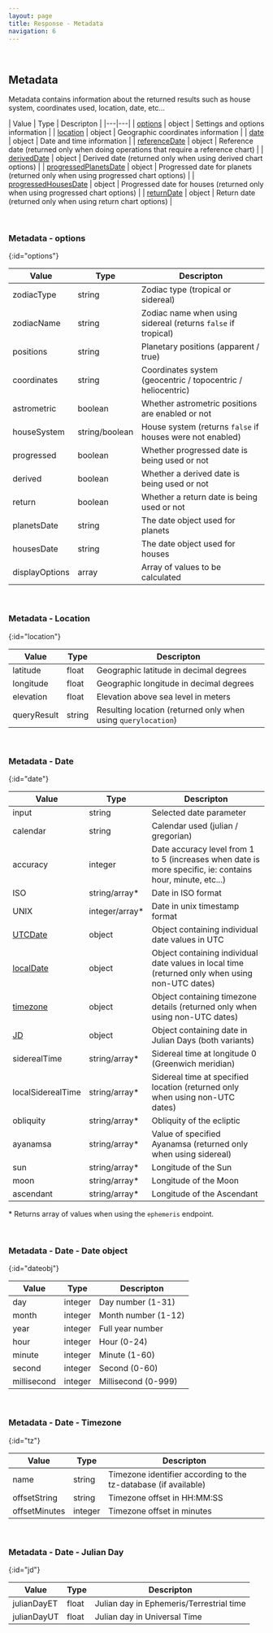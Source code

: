 ```yaml
---
layout: page
title: Response - Metadata
navigation: 6
---
```


<style>
	.inner a {
		color: royalblue;
		font-weight: bold;
	}
	.inner code {
		font-size: 100%;
	}
	.navigation li {
		padding: 0.3vh;
	}
	.sidebar {
		min-width: 300px;
	}
	.sidebar .sidebar-main {
	    height: calc(100% - 50px);
	    overflow-y: auto;
	}
</style>

<script>
	window.onload = function(){
		if (location.hash) {
			let target = location.hash;
			document.querySelector(".content").scroll({top:document.querySelector(target).offsetTop,behavior:"smooth"})
		}
	}
</script>

<br>

## Metadata

Metadata contains information about the returned results such as house system, coordinates used, location, date, etc...

| Value | Type | Descripton |
|---|---|
| [options](#options) | object | Settings and options information |
| [location](#location) | object | Geographic coordinates information |
| [date](#date) | object | Date and time information |
| [referenceDate](#date) | object | Reference date (returned only when doing operations that require a reference chart) |
| [derivedDate](#date) | object | Derived date (returned only when using derived chart options) |
| [progressedPlanetsDate](#date) | object | Progressed date for planets (returned only when using progressed chart options) |
| [progressedHousesDate](#date) | object | Progressed date for houses (returned only when using progressed chart options) |
| [returnDate](#date) | object | Return date (returned only when using return chart options) |

<br>

### Metadata - options
{:id="options"}

| Value | Type | Descripton |
|---|---|---|
| zodiacType | string | Zodiac type (tropical or sidereal) |
| zodiacName | string | Zodiac name when using sidereal (returns `false` if tropical) |
| positions | string | Planetary positions (apparent / true) |
| coordinates | string | Coordinates system (geocentric / topocentric / heliocentric) |
| astrometric | boolean | Whether astrometric positions are enabled or not |
| houseSystem | string/boolean | House system (returns `false` if houses were not enabled) |
| progressed | boolean | Whether progressed date is being used or not |
| derived | boolean | Whether a derived date is being used or not |
| return | boolean | Whether a return date is being used or not |
| planetsDate | string | The date object used for planets |
| housesDate | string | The date object used for houses |
| displayOptions | array | Array of values to be calculated |

<br>

### Metadata - Location
{:id="location"}

| Value | Type | Descripton |
|---|---|---|
| latitude | float | Geographic latitude in decimal degrees |
| longitude | float | Geographic longitude in decimal degrees |
| elevation | float | Elevation above sea level in meters |
| queryResult | string | Resulting location (returned only when using `querylocation`) |

<br>

### Metadata - Date
{:id="date"}

| Value | Type | Descripton |
|---|---|---|
| input | string | Selected date parameter |
| calendar | string | Calendar used (julian / gregorian) |
| accuracy | integer | Date accuracy level from 1 to 5 (increases when date is more specific, ie: contains hour, minute, etc...) |
| ISO | string/array* | Date in ISO format |
| UNIX | integer/array* | Date in unix timestamp format |
| [UTCDate](#dateobj) | object | Object containing individual date values in UTC |
| [localDate](#dateobj) | object | Object containing individual date values in local time (returned only when using non-UTC dates) |
| [timezone](#tz) | object | Object containing timezone details (returned only when using non-UTC dates) |
| [JD](#jd) | object | Object containing date in Julian Days (both variants) |
| siderealTime | string/array* | Sidereal time at longitude 0 (Greenwich meridian) |
| localSiderealTime | string/array* | Sidereal time at specified location (returned only when using non-UTC dates) |
| obliquity | string/array* | Obliquity of the ecliptic |
| ayanamsa | string/array* | Value of specified Ayanamsa (returned only when using sidereal) |
| sun | string/array* | Longitude of the Sun |
| moon | string/array* | Longitude of the Moon |
| ascendant | string/array* | Longitude of the Ascendant |

\* Returns array of values when using the `ephemeris` endpoint.

<br>

### Metadata - Date - Date object
{:id="dateobj"}

| Value | Type | Descripton |
|---|---|---|
| day | integer | Day number (1-31) |
| month | integer | Month number (1-12) |
| year | integer | Full year number |
| hour | integer | Hour (0-24) |
| minute | integer | Minute (1-60) |
| second | integer | Second (0-60) |
| millisecond | integer | Millisecond (0-999) |

<br>

### Metadata - Date - Timezone
{:id="tz"}

| Value | Type | Descripton |
|---|---|---|
| name | string | Timezone identifier according to the tz-database (if available) |
| offsetString | string | Timezone offset in HH:MM:SS |
| offsetMinutes | integer | Timezone offset in minutes |

<br>

### Metadata - Date - Julian Day
{:id="jd"}

| Value | Type | Descripton |
|---|---|---|
| julianDayET | float | Julian day in Ephemeris/Terrestrial time |
| julianDayUT | float | Julian day in Universal Time |

<br><br><br>

